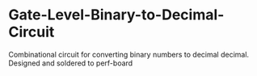 # Gate-Level-Binary-to-Decimal-Circuit
Combinational circuit for converting binary numbers to decimal decimal. Designed and soldered to perf-board 
